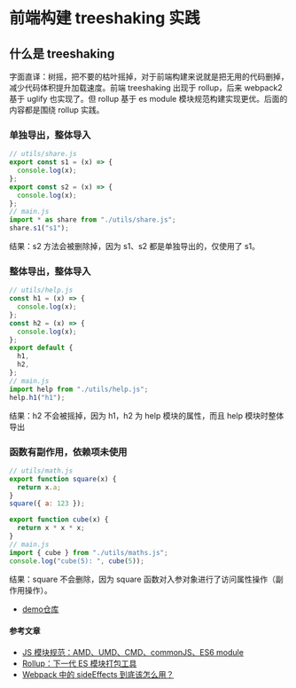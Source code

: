 # 前端构建 treeshaking 实践

## 什么是 treeshaking

字面直译：树摇，把不要的枯叶摇掉，对于前端构建来说就是把无用的代码删掉，减少代码体积提升加载速度。前端 treeshaking 出现于 rollup，后来 webpack2 基于 uglify 也实现了。但 rollup 基于 es module 模块规范构建实现更优。后面的内容都是围绕 rollup 实践。

### 单独导出，整体导入

```js
// utils/share.js
export const s1 = (x) => {
  console.log(x);
};
export const s2 = (x) => {
  console.log(x);
};
// main.js
import * as share from "./utils/share.js";
share.s1("s1");
```

结果：s2 方法会被删除掉，因为 s1、s2 都是单独导出的，仅使用了 s1。

### 整体导出，整体导入

```js
// utils/help.js
const h1 = (x) => {
  console.log(x);
};
const h2 = (x) => {
  console.log(x);
};
export default {
  h1,
  h2,
};
// main.js
import help from "./utils/help.js";
help.h1("h1");
```

结果：h2 不会被摇掉，因为 h1，h2 为 help 模块的属性，而且 help 模块时整体导出

### 函数有副作用，依赖项未使用

```js
// utils/math.js
export function square(x) {
  return x.a;
}
square({ a: 123 });

export function cube(x) {
  return x * x * x;
}
// main.js
import { cube } from "./utils/maths.js";
console.log("cube(5): ", cube(5));
```

结果：square 不会删除，因为 square 函数对入参对象进行了访问属性操作（副作用操作）。




- [demo仓库](https://github.com/n3taway/fe-treeshaking-practice)


#### 参考文章

- [JS 模块规范：AMD、UMD、CMD、commonJS、ES6 module](https://segmentfault.com/a/1190000012419990)
- [Rollup：下一代 ES 模块打包工具](https://juejin.cn/post/6844903901754294280)
- [Webpack 中的 sideEffects 到底该怎么用？](https://github.com/kuitos/kuitos.github.io/issues/41)
